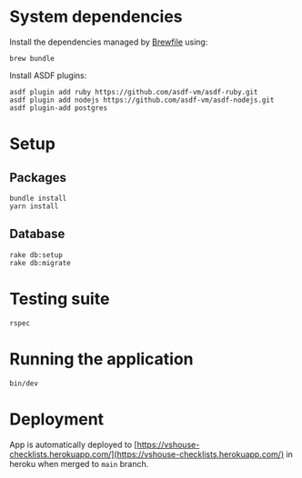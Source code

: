 # System dependencies

Install the dependencies managed by [Brewfile](/Brewfile) using:

```shell
brew bundle
```

Install ASDF plugins:

```shell
asdf plugin add ruby https://github.com/asdf-vm/asdf-ruby.git
asdf plugin add nodejs https://github.com/asdf-vm/asdf-nodejs.git
asdf plugin-add postgres
```

# Setup

## Packages

```shell
bundle install
yarn install
```

## Database

```shell
rake db:setup
rake db:migrate
```


# Testing suite


```shell
rspec
```

# Running the application

```shell
bin/dev
```

# Deployment

App is automatically deployed to [https://vshouse-checklists.herokuapp.com/](https://vshouse-checklists.herokuapp.com/) in heroku when
merged to `main` branch.
